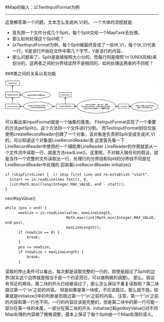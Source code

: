 #Map的输入：以TextInputFormat为例
***
这里解答第一个问题，文本怎么变成(K,V)的。
一个大体的流程就是:
* 首先把一个文件分成几个Split，每个Split交给一个MapTask去处理。
* 那么如何处理这个Split呢？
* 以TextInputFormat为例，每个Split被最终变成了一些(K,V)，每个(K,V)代表一行，K是该行开始在文件中第几个字节，V是该行的内容。
* 那么问题来了，Split是直接按照大小分的，而每行则是按照'\n'(UNIX风格)来划分的，这两者之间的分界线显然不是相同的，如何处理这两者的不同呢？

###类之间的关系以及功能

![TextInputFormat](/_image/1.TextInputFormat.png)

可以看出来InputFormat就是一个抽象的基类。
FileInputFormat实现了一个重要的方法getSplit()。这个方法将一个文件进行分割。
而TextInputFormat则仅仅是使用createRecordReader创建了一个对象，该对象是负责把Split变成生成(K,V)的。可以知道这个对象是LineRecordReader类
这里首先看一下LineRecordReader中使用的一个辅助类LineReader
LineReader的作用就是从一个文件流中读取一行，就是方法readLine()。这里呢，不对输入做任何的假设，就是当作一个完整的文件读取出一行，处理行的分界线和Split的分界线不同是在LineRecordReader中处理的
回来看LineRecordReader
initialize()

```
if (skipFirstLine) {  // skip first line and re-establish "start".
  istart += in.readLine(new Text(), 0,
  (int)Math.min((long)Integer.MAX_VALUE, end - start));
}
```
nextKeyValue()

```
while (pos < end) {
      newSize = in.readLine(value, maxLineLength,
                            Math.max((int)Math.min(Integer.MAX_VALUE, end-pos),
                            maxLineLength));
      if (newSize == 0) {
          break;
      }
      pos += newSize;
      if (newSize < maxLineLength) {
          break;
      }
```

读取的停止条件可以看出，每次都是读取完整的一行的，即使是超过了Split的边界(其实这个边界就是相当于是一个约定而已，可以做稍微的调整)。
那么，假设有邻近的两块，第二块的开头已经被读过了，那么怎么保证不重复读取呢？第二块跳过第一个'\n'之前的内容。
但是如果是第一块呢，不应该跳过，那么就不跳。结果就是initialize()中的判断是否跳过第一个'\n'之前的内容。
注意，第一个'\n'之前的内容和第一行也不同，一行的内容应该是完整的，但是第二块中的第一行可能一部分在第一块的末尾，一部分在第二块的开头.
initialize()和getKeyValue()对不同Map处理的内容做了微微调整，基本上保证了每个Split由一个Map处理的语义。

